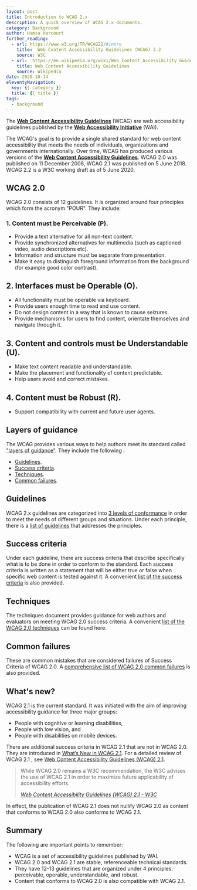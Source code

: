 ```yaml
---
layout: post
title: Introduction to WCAG 2.x
description: A quick overview of WCAG 2.x documents.
category: Background
author: Hamsa Harcourt
further_reading:
  - url: https://www.w3.org/TR/WCAG22/#intro
    title:  Web Content Accessibility Guidelines (WCAG) 2.2
    source: W3C 
  - url:  https://en.wikipedia.org/wiki/Web_Content_Accessibility_Guidelines
    title: Web Content Accessibility Guidelines
    source: Wikipedia
date: 2020-10-14
eleventyNavigation:
  key: {{ category }}
  title: {{ title }}
tags:
  - background
---
```



The [**Web Content Accessibility Guidelines**](https://www.w3.org/WAI/standards-guidelines/wcag/) (<abbr>WCAG</abbr>) are web accessibility guidelines published by the [**Web Accessibility Initiative**](https://www.w3.org/WAI/about/) (<abbr>WAI</abbr>). 

The WCAG's goal is to provide a single shared standard for web content accessibility that meets the needs of individuals, organizations and governments internationally. Over time, WCAG has produced various versions of the [**Web Content Accessibility Guidelines**](https://www.w3.org/WAI/standards-guidelines/wcag/). WCAG 2.0 was published on 11 December 2008, WCAG 2.1 was published on 5 June 2018. WCAG 2.2 is a W3C working draft as of 5 June 2020.


## WCAG 2.0

WCAG 2.0 consists of 12 guidelines. It is organized around four principles which form the acronym "POUR". They include:

### 1. Content must be Perceivable (P).

- Provide a text alternative for all non-text content.
- Provide synchronized alternatives for multimedia (such as captioned video, audio descriptions etc).
- Information and structure must be separate from presentation.
- Make it easy to distinguish foreground information from the background (for example good color contrast).

## 2. Interfaces must be Operable (O). 

- All functionality must be operable via keyboard.
- Provide users enough time to read and use content.
- Do not design content in a way that is known to cause seizures.
- Provide mechanisms for users to find content, orientate themselves and navigate through it.

## 3. Content and controls must be Understandable (U).

- Make text content readable and understandable.
- Make the placement and functionality of content predictable.
- Help users avoid and correct mistakes.

## 4. Content must be Robust (R).

- Support compatibility with current and future user agents.

## Layers of guidance

The WCAG provides various ways to help authors meet its standard called ["layers of guidance"](https://www.w3.org/TR/WCAG20/#intro-layers-guidance). They include the following :

- [Guidelines](https://www.w3.org/WAI/WCAG21/quickref/#text-alternatives).
- [Success criteria](https://www.w3.org/WAI/WCAG21/quickref/#audio-only-and-video-only-prerecorded).
- [Techniques](hhttps://www.w3.org/WAI/WCAG21/Understanding/understanding-techniques).
- [Common failures](https://www.w3.org/WAI/WCAG21/Understanding/understanding-techniques#failures).


## Guidelines

WCAG 2.x guidelines are categorized into [3 levels of conformance](https://www.w3.org/WAI/WCAG21/Understanding/conformance#levels) in order to meet the needs of different groups and situations. Under each principle, there is a [list of guidelines](https://www.w3.org/TR/WCAG20/#guidelines) that addresses the principles. 


## Success criteria

Under each guideline, there are success criteria that describe specifically what is to be done in order to conform to the standard.  Each success criteria is written as a statement that will be either true or false when specific web content is tested against it.  A convenient [list of the success criteria](https://www.w3.org/WAI/WCAG21/quickref/) is also provided.


## Techniques

The techniques document provides guidance for web authors and evaluators on meeting WCAG 2.0 success criteria. A convenient [list of the WCAG 2.0 techniques](https://www.w3.org/TR/WCAG20-TECHS/) can be found here.


## Common failures

These are common mistakes that are considered failures of Success Criteria of WCAG 2.0. A [comprehensive list of  WCAG 2.0 common failures](https://www.w3.org/TR/WCAG20-TECHS/failures) is also provided.


## What's new?

WCAG 2.1 is the current standard. It was initiated with the aim of improving accessibility guidance for three major groups: 

- People with cognitive or learning disabilities, 
- People with low vision, and 
- People with disabilities on mobile devices. 

There are additional success criteria in WCAG 2.1 that are not in WCAG 2.0. They are introduced in [What’s New in WCAG 2.1](https://www.w3.org/WAI/standards-guidelines/wcag/new-in-21/). For a detailed  review of WCAG 2.1 , see  [Web Content Accessibility Guidelines (WCAG) 2.1](https://www.w3.org/TR/WCAG21/).

<blockquote>
	<p>While WCAG 2.0 remains a W3C recommendation, the W3C advises the use of WCAG 2.1 in order to maximize future applicability of accessibility efforts.</p>
	<footer>
		<cite><a href="https://www.w3.org/TR/WCAG21/#abstract/">Web Content Accessibility Guidelines (WCAG) 2.1 - W3C</a></cite>
	</footer>
</blockquote>

In effect, the  publication of WCAG 2.1 does not nullify WCAG 2.0 as content that conforms to WCAG 2.0 also conforms to WCAG 2.1. 


## Summary

The following are important points to remember:

- WCAG is a set of accessibility guidelines published by WAI.
- WCAG 2.0 and WCAG 2.1 are stable, referenceable technical standards.
- They have 12-13 guidelines that are organized under 4 principles: perceivable, operable, understandable, and robust.
- Content that conforms to WCAG 2.0  is also compatible with  WCAG 2.1.
